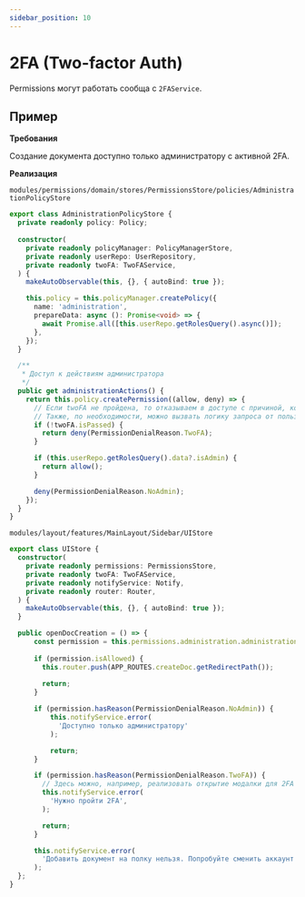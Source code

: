 ```yaml
---
sidebar_position: 10
---
```


# 2FA (Two-factor Auth)

Permissions могут работать сообща с `2FAService`.

## Пример

**Требования**

Создание документа доступно только администратору с активной 2FA.

**Реализация**

```modules/permissions/domain/stores/PermissionsStore/policies/AdministrationPolicyStore```
```ts
export class AdministrationPolicyStore {
  private readonly policy: Policy;
    
  constructor(
    private readonly policyManager: PolicyManagerStore,
    private readonly userRepo: UserRepository,
    private readonly twoFA: TwoFAService,
  ) {
    makeAutoObservable(this, {}, { autoBind: true });

    this.policy = this.policyManager.createPolicy({
      name: 'administration',
      prepareData: async (): Promise<void> => {
        await Promise.all([this.userRepo.getRolesQuery().async()]);
      },
    });
  }

  /**
   * Доступ к действиям администратора
   */
  public get administrationActions() {
    return this.policy.createPermission((allow, deny) => {
      // Если twoFA не пройдена, то отказываем в доступе с причиной, которая будет обработана в features
      // Также, по необходимости, можно вызвать логику запроса от пользователя прохождения 2FA
      if (!twoFA.isPassed) {
        return deny(PermissionDenialReason.TwoFA);
      }

      if (this.userRepo.getRolesQuery().data?.isAdmin) {
        return allow();
      }

      deny(PermissionDenialReason.NoAdmin);
    });
  }
}
```

```modules/layout/features/MainLayout/Sidebar/UIStore```
```ts
export class UIStore {
  constructor(
    private readonly permissions: PermissionsStore,
    private readonly twoFA: TwoFAService,
    private readonly notifyService: Notify,
    private readonly router: Router,
  ) {
    makeAutoObservable(this, {}, { autoBind: true });
  }

  public openDocCreation = () => {
      const permission = this.permissions.administration.administrationActions;
      
      if (permission.isAllowed) {
        this.router.push(APP_ROUTES.createDoc.getRedirectPath());
        
        return;
      }

      if (permission.hasReason(PermissionDenialReason.NoAdmin)) {
          this.notifyService.error(
            'Доступно только администратору'
          );

          return;
      }

      if (permission.hasReason(PermissionDenialReason.TwoFA)) {
        // Здесь можно, например, реализовать открытие модалки для 2FA
        this.notifyService.error(
          'Нужно пройти 2FA',
        );

        return;
      }

      this.notifyService.error(
        'Добавить документ на полку нельзя. Попробуйте сменить аккаунт',
      );
  };
}
```
